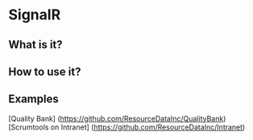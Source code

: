 SignalR
=====
What is it?
-----------

How to use it?
--------------

Examples
--------
[Quality Bank] (https://github.com/ResourceDataInc/QualityBank)<br />
[Scrumtools on Intranet] (https://github.com/ResourceDataInc/Intranet)
